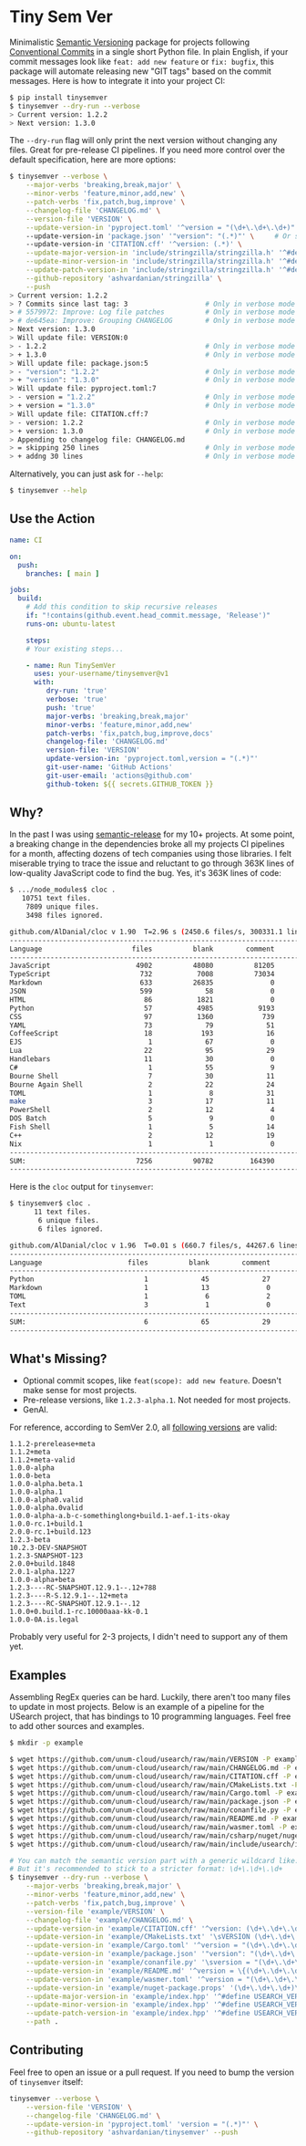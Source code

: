 # Tiny Sem Ver

Minimalistic [Semantic Versioning](https://semver.org/) package for projects following [Conventional Commits](https://www.conventionalcommits.org/) in a single short Python file.
In plain English, if your commit messages look like `feat: add new feature` or `fix: bugfix`, this package will automate releasing new "GIT tags" based on the commit messages.
Here is how to integrate it into your project CI:

```sh
$ pip install tinysemver
$ tinysemver --dry-run --verbose
> Current version: 1.2.2
> Next version: 1.3.0
```

The `--dry-run` flag will only print the next version without changing any files.
Great for pre-release CI pipelines.
If you need more control over the default specification, here are more options:

```sh
$ tinysemver --verbose \
    --major-verbs 'breaking,break,major' \
    --minor-verbs 'feature,minor,add,new' \
    --patch-verbs 'fix,patch,bug,improve' \
    --changelog-file 'CHANGELOG.md' \
    --version-file 'VERSION' \
    --update-version-in 'pyproject.toml' '^version = "(\d+\.\d+\.\d+)"' \   # You can match the version with a generic wildcard: .*
    --update-version-in 'package.json' '"version": "(.*)"' \     # Or stricter format: \d+\.\d+\.\d+
    --update-version-in 'CITATION.cff' '^version: (.*)' \
    --update-major-version-in 'include/stringzilla/stringzilla.h' '^#define STRINGZILLA_VERSION_MAJOR (.*)' \
    --update-minor-version-in 'include/stringzilla/stringzilla.h' '^#define STRINGZILLA_VERSION_MINOR (.*)' \
    --update-patch-version-in 'include/stringzilla/stringzilla.h' '^#define STRINGZILLA_VERSION_PATCH (.*)' \
    --github-repository 'ashvardanian/stringzilla' \
    --push
> Current version: 1.2.2
> ? Commits since last tag: 3                   # Only in verbose mode
> # 5579972: Improve: Log file patches          # Only in verbose mode
> # de645ea: Improve: Grouping CHANGELOG        # Only in verbose mode
> Next version: 1.3.0
> Will update file: VERSION:0
> - 1.2.2                                       # Only in verbose mode
> + 1.3.0                                       # Only in verbose mode
> Will update file: package.json:5
> - "version": "1.2.2"                          # Only in verbose mode
> + "version": "1.3.0"                          # Only in verbose mode
> Will update file: pyproject.toml:7
> - version = "1.2.2"                           # Only in verbose mode
> + version = "1.3.0"                           # Only in verbose mode
> Will update file: CITATION.cff:7
> - version: 1.2.2                              # Only in verbose mode
> + version: 1.3.0                              # Only in verbose mode
> Appending to changelog file: CHANGELOG.md
> = skipping 250 lines                          # Only in verbose mode
> + addng 30 lines                              # Only in verbose mode
```

Alternatively, you can just ask for `--help`:

```sh
$ tinysemver --help
```

## Use the Action

```yaml
name: CI

on:
  push:
    branches: [ main ]

jobs:
  build:
    # Add this condition to skip recursive releases
    if: "!contains(github.event.head_commit.message, 'Release')"
    runs-on: ubuntu-latest

    steps:
    # Your existing steps...

    - name: Run TinySemVer
      uses: your-username/tinysemver@v1
      with:
         dry-run: 'true'
         verbose: 'true'
         push: 'true'
         major-verbs: 'breaking,break,major'
         minor-verbs: 'feature,minor,add,new'
         patch-verbs: 'fix,patch,bug,improve,docs'
         changelog-file: 'CHANGELOG.md'
         version-file: 'VERSION'
         update-version-in: 'pyproject.toml,version = "(.*)"'
         git-user-name: 'GitHub Actions'
         git-user-email: 'actions@github.com'
         github-token: ${{ secrets.GITHUB_TOKEN }}
```

## Why?

In the past I was using [semantic-release](https://github.com/semantic-release/semantic-release) for my 10+ projects.
At some point, a breaking change in the dependencies broke all my projects CI pipelines for a month, affecting dozens of tech companies using those libraries.
I felt miserable trying to trace the issue and reluctant to go through 363K lines of low-quality JavaScript code to find the bug.
Yes, it's 363K lines of code:

```sh
$ .../node_modules$ cloc .
   10751 text files.
    7809 unique files.                                          
    3498 files ignored.

github.com/AlDanial/cloc v 1.90  T=2.96 s (2450.6 files/s, 300331.1 lines/s)
--------------------------------------------------------------------------------
Language                      files          blank        comment           code
--------------------------------------------------------------------------------
JavaScript                     4902          48080          81205         363424
TypeScript                      732           7008          73034          79367
Markdown                        633          26835              0          66869
JSON                            599             58              0          64808
HTML                             86           1821              0          25365
Python                           57           4985           9193          23704
CSS                              97           1360            739           6346
YAML                             73             79             51           1198
CoffeeScript                     18            193             16           1122
EJS                               1             67              0            521
Lua                              22             95             29            434
Handlebars                       11             30              0            188
C#                                1             55              9            186
Bourne Shell                      7             30             11            168
Bourne Again Shell                2             22             24             84
TOML                              1              8             31             80
make                              3             17             11             57
PowerShell                        2             12              4             48
DOS Batch                         5              9              0             42
Fish Shell                        1              5             14             21
C++                               2             12             19             20
Nix                               1              1              0             19
--------------------------------------------------------------------------------
SUM:                           7256          90782         164390         634071
--------------------------------------------------------------------------------
```

Here is the `cloc` output for `tinysemver`:

```sh
$ tinysemver$ cloc .
      11 text files.
       6 unique files.                              
       6 files ignored.

github.com/AlDanial/cloc v 1.96  T=0.01 s (660.7 files/s, 44267.6 lines/s)
-------------------------------------------------------------------------------
Language                     files          blank        comment           code
-------------------------------------------------------------------------------
Python                           1             45             27            194
Markdown                         1             13              0             71
TOML                             1              6              2             33
Text                             3              1              0             10
-------------------------------------------------------------------------------
SUM:                             6             65             29            308
-------------------------------------------------------------------------------
```

## What's Missing?

- Optional commit scopes, like `feat(scope): add new feature`. Doesn't make sense for most projects.
- Pre-release versions, like `1.2.3-alpha.1`. Not needed for most projects.
- GenAI.

For reference, according to SemVer 2.0, all [following versions](https://regex101.com/r/Ly7O1x/3/) are valid:

```
1.1.2-prerelease+meta
1.1.2+meta
1.1.2+meta-valid
1.0.0-alpha
1.0.0-beta
1.0.0-alpha.beta.1
1.0.0-alpha.1
1.0.0-alpha0.valid
1.0.0-alpha.0valid
1.0.0-alpha-a.b-c-somethinglong+build.1-aef.1-its-okay
1.0.0-rc.1+build.1
2.0.0-rc.1+build.123
1.2.3-beta
10.2.3-DEV-SNAPSHOT
1.2.3-SNAPSHOT-123
2.0.0+build.1848
2.0.1-alpha.1227
1.0.0-alpha+beta
1.2.3----RC-SNAPSHOT.12.9.1--.12+788
1.2.3----R-S.12.9.1--.12+meta
1.2.3----RC-SNAPSHOT.12.9.1--.12
1.0.0+0.build.1-rc.10000aaa-kk-0.1
1.0.0-0A.is.legal
```

Probably very useful for 2-3 projects, I didn't need to support any of them yet.

## Examples

Assembling RegEx queries can be hard.
Luckily, there aren't too many files to update in most projects.
Below is an example of a pipeline for the USearch project, that has bindings to 10 programming languages.
Feel free to add other sources and examples.

```sh
$ mkdir -p example

$ wget https://github.com/unum-cloud/usearch/raw/main/VERSION -P example/
$ wget https://github.com/unum-cloud/usearch/raw/main/CHANGELOG.md -P example/ # Missing
$ wget https://github.com/unum-cloud/usearch/raw/main/CITATION.cff -P example/
$ wget https://github.com/unum-cloud/usearch/raw/main/CMakeLists.txt -P example/
$ wget https://github.com/unum-cloud/usearch/raw/main/Cargo.toml -P example/
$ wget https://github.com/unum-cloud/usearch/raw/main/package.json -P example/
$ wget https://github.com/unum-cloud/usearch/raw/main/conanfile.py -P example/
$ wget https://github.com/unum-cloud/usearch/raw/main/README.md -P example/
$ wget https://github.com/unum-cloud/usearch/raw/main/wasmer.toml -P example/
$ wget https://github.com/unum-cloud/usearch/raw/main/csharp/nuget/nuget-package.props -P example/
$ wget https://github.com/unum-cloud/usearch/raw/main/include/usearch/index.hpp -P example/

# You can match the semantic version part with a generic wildcard like: .*
# But it's recommended to stick to a stricter format: \d+\.\d+\.\d+
$ tinysemver --dry-run --verbose \
    --major-verbs 'breaking,break,major' \
    --minor-verbs 'feature,minor,add,new' \
    --patch-verbs 'fix,patch,bug,improve' \
    --version-file 'example/VERSION' \
    --changelog-file 'example/CHANGELOG.md' \
    --update-version-in 'example/CITATION.cff' '^version: (\d+\.\d+\.\d+)' \
    --update-version-in 'example/CMakeLists.txt' '\sVERSION (\d+\.\d+\.\d+)' \
    --update-version-in 'example/Cargo.toml' '^version = "(\d+\.\d+\.\d+)"' \
    --update-version-in 'example/package.json' '"version": "(\d+\.\d+\.\d+)"' \
    --update-version-in 'example/conanfile.py' '\sversion = "(\d+\.\d+\.\d+)"' \
    --update-version-in 'example/README.md' '^version = \{(\d+\.\d+\.\d+)\}' \
    --update-version-in 'example/wasmer.toml' '^version = "(\d+\.\d+\.\d+)"' \
    --update-version-in 'example/nuget-package.props' '(\d+\.\d+\.\d+)\<\/Version\>' \
    --update-major-version-in 'example/index.hpp' '^#define USEARCH_VERSION_MAJOR (\d+)' \
    --update-minor-version-in 'example/index.hpp' '^#define USEARCH_VERSION_MINOR (\d+)' \
    --update-patch-version-in 'example/index.hpp' '^#define USEARCH_VERSION_PATCH (\d+)' \
    --path .
```

## Contributing

Feel free to open an issue or a pull request.
If you need to bump the version of `tinysemver` itself:

```sh
tinysemver --verbose \
    --version-file 'VERSION' \
    --changelog-file 'CHANGELOG.md' \
    --update-version-in 'pyproject.toml' 'version = "(.*)"' \
    --github-repository 'ashvardanian/tinysemver' --push
```

